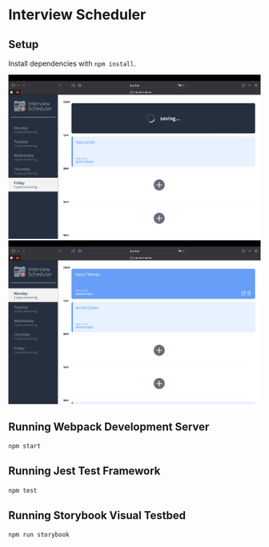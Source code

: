# Interview Scheduler

## Setup

Install dependencies with `npm install`.

!["One screenshot"](https://github.com/harry-th/interview_schedule/blob/master/docs/Screen%20Shot%202022-11-10%20at%209.29.28%20PM.png?raw=true)
!["one other screenshot"](https://github.com/harry-th/interview_schedule/blob/master/docs/Screen%20Shot%202022-11-10%20at%209.30.00%20PM.png?raw=true)


## Running Webpack Development Server

```sh
npm start
```

## Running Jest Test Framework

```sh
npm test
```

## Running Storybook Visual Testbed

```sh
npm run storybook
```
